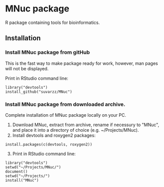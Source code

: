 # MNuc package
R package containing tools for bioinformatics.  

## Installation
### Install MNuc package from gitHub
This is the fast way to make package ready for work, however, man pages will not be displayed.  

Print in RStudio command line:  
```{r}
library("devtools") 
install_github("suvarzz/MNuc")  
```

### Install MNuc package from downloaded archive.
Complete installation of MNuc package locally on your PC.  
1. Download MNuc, extract from archive, rename if necessury to "MNuc", and place it into a directory of choice (e.g. ~/Projects/MNuc).  
2. Install devtools and roxygen2 packages:  
```{r}
install.packages(c(devtools, roxygen2))
```

3. Print in RStudio command line:  
```{r}
library("devtools")  
setwd("~/Projects/MNuc/")  
document()  
setwd("~/Projects/")  
install("MNuc")  
```






